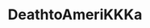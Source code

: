 ---
title: DeathtoAmeriKKKa
crosslinks:
- worldnews
- EnoughCommieSpam
- ShitLiberalsSay
- australia
- ukpolitics
- ShitWehraboosSay
- ForwardsFromGrandma2
- aznidentity
- badhistory
- tumblr
- TrueReddit
- communism
- HistoryPorn
- botwatch
- nottheonion
- AskReddit
- MassdropBot
- ShitAmericansSay
- bestof
- ShitImperialistsSay
---